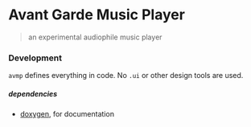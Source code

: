 # Avant Garde Music Player

> an experimental audiophile music player





### Development

`avmp` defines everything in code. No `.ui` or other design tools
are used.



##### dependencies

- [doxygen](https://doxygen.nl/), for documentation

